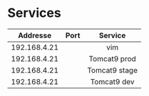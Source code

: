 # Services

| Addresse | Port | Service |
| :--------: | :----:| :--------: |
| 192.168.4.21 | | vim          |
| 192.168.4.21 | | Tomcat9 prod |
| 192.168.4.21 | | Tomcat9 stage|
| 192.168.4.21 | | Tomcat9 dev  |
